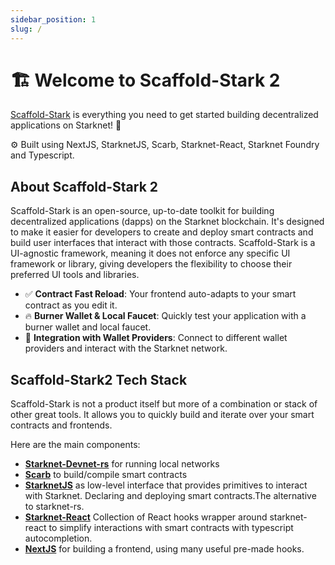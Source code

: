 ```yaml
---
sidebar_position: 1
slug: /
---
```


# 🏗 Welcome to Scaffold-Stark 2

[Scaffold-Stark](https://github.com/Quantum3-Labs/scaffold-stark-2) is everything you need to get started building decentralized applications on Starknet! 🚀

⚙️ Built using NextJS, StarknetJS, Scarb, Starknet-React, Starknet Foundry and Typescript.

## About Scaffold-Stark 2

Scaffold-Stark is an open-source, up-to-date toolkit for building decentralized applications (dapps) on the Starknet blockchain. It's designed to make it easier for developers to create and deploy smart contracts and build user interfaces that interact with those contracts. Scaffold-Stark is a UI-agnostic framework, meaning it does not enforce any specific UI framework or library, giving developers the flexibility to choose their preferred UI tools and libraries.

- ✅ **Contract Fast Reload**: Your frontend auto-adapts to your smart contract as you edit it.
- 🔥 **Burner Wallet & Local Faucet**: Quickly test your application with a burner wallet and local faucet.
- 🔐 **Integration with Wallet Providers**: Connect to different wallet providers and interact with the Starknet network.

## Scaffold-Stark2 Tech Stack

Scaffold-Stark is not a product itself but more of a combination or stack of other great tools. It allows you to quickly build and iterate over your smart contracts and frontends.

Here are the main components:

- [**Starknet-Devnet-rs**](https://github.com/0xSpaceShard/starknet-devnet-rs) for running local networks
- [**Scarb**](https://docs.swmansion.com/scarb/) to build/compile smart contracts
- [**StarknetJS**](https://www.starknetjs.com/docs/guides/intro) as low-level interface that provides primitives to interact with Starknet. Declaring and deploying smart contracts.The alternative to starknet-rs.
- [**Starknet-React**](https://starknet-react.com/docs/getting-started) Collection of React hooks wrapper around starknet-react to simplify interactions with smart contracts with typescript autocompletion.
- [**NextJS**](https://nextjs.org/docs) for building a frontend, using many useful pre-made hooks.
